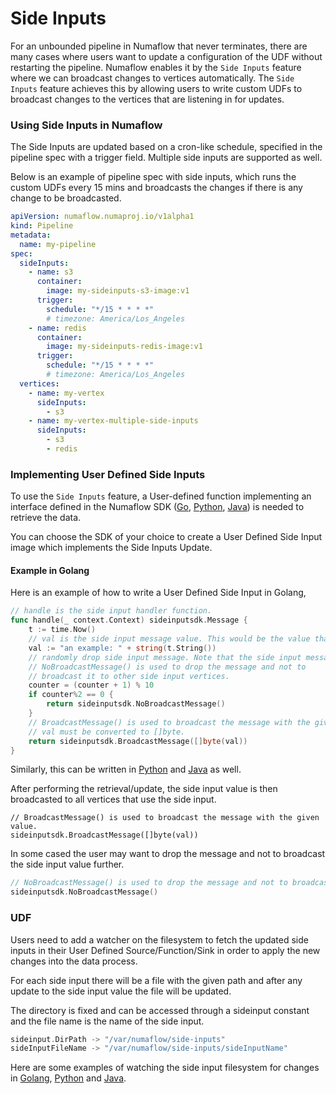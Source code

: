 # Side Inputs

For an unbounded pipeline in Numaflow that never terminates, there are many cases where users want to update a configuration of the UDF without restarting the pipeline. Numaflow enables it by the `Side Inputs` feature where we can broadcast changes to vertices automatically.
The `Side Inputs` feature achieves this by allowing users to write custom UDFs to broadcast changes to the vertices that are listening in for updates.

### Using Side Inputs in Numaflow
The Side Inputs are updated based on a cron-like schedule, 
specified in the pipeline spec with a trigger field.
Multiple side inputs are supported as well. 

Below is an example of pipeline spec with side inputs, which runs the custom UDFs every 15 mins and broadcasts the changes if there is any change to be broadcasted.

```yaml
apiVersion: numaflow.numaproj.io/v1alpha1
kind: Pipeline
metadata:
  name: my-pipeline
spec:
  sideInputs:
    - name: s3
      container:
        image: my-sideinputs-s3-image:v1
      trigger:
        schedule: "*/15 * * * *"
        # timezone: America/Los_Angeles
    - name: redis
      container:
        image: my-sideinputs-redis-image:v1
      trigger:
        schedule: "*/15 * * * *"
        # timezone: America/Los_Angeles
  vertices:
    - name: my-vertex
      sideInputs:
        - s3
    - name: my-vertex-multiple-side-inputs
      sideInputs:
        - s3
        - redis
```

### Implementing User Defined Side Inputs

To use the `Side Inputs` feature, a User-defined function implementing an interface defined in the Numaflow SDK
([Go](https://github.com/numaproj/numaflow-go/blob/main/pkg/sideinput/), 
[Python](https://github.com/numaproj/numaflow-python/blob/main/pynumaflow/sideinput/), 
[Java](https://github.com/numaproj/numaflow-java/tree/main/src/main/java/io/numaproj/numaflow/sideinput)) 
is needed to retrieve the data.

You can choose the SDK of your choice to create a
User Defined Side Input image which implements the
Side Inputs Update.

#### Example in Golang
Here is an example of how to write a User Defined Side Input in Golang,

```go
// handle is the side input handler function.
func handle(_ context.Context) sideinputsdk.Message {
    t := time.Now()
    // val is the side input message value. This would be the value that the side input vertex receives.
    val := "an example: " + string(t.String())
    // randomly drop side input message. Note that the side input message is not retried.
    // NoBroadcastMessage() is used to drop the message and not to
    // broadcast it to other side input vertices.
    counter = (counter + 1) % 10
    if counter%2 == 0 {
        return sideinputsdk.NoBroadcastMessage()
    }
    // BroadcastMessage() is used to broadcast the message with the given value to other side input vertices.
    // val must be converted to []byte.
    return sideinputsdk.BroadcastMessage([]byte(val))
}
```
Similarly, this can be written in [Python](https://github.com/numaproj/numaflow-python/blob/main/examples/sideinput/simple-sideinput/example.py) 
and [Java](https://github.com/numaproj/numaflow-java/blob/main/examples/src/main/java/io/numaproj/numaflow/examples/sideinput/simple/SimpleSideInput.java) as well.

After performing the retrieval/update, the side input value is then broadcasted to all vertices that use the side input.

```golang
// BroadcastMessage() is used to broadcast the message with the given value.
sideinputsdk.BroadcastMessage([]byte(val))
```

In some cased the user may want to drop the message and not to broadcast the side input value further.
```go
// NoBroadcastMessage() is used to drop the message and not to broadcast it further
sideinputsdk.NoBroadcastMessage()
```


### UDF
Users need to add a watcher on the filesystem to fetch the 
updated side inputs in their User Defined Source/Function/Sink 
in order to apply the new changes into the data process.

For each side input there will be a file with the given path and after any update to the side input value the file will be updated.

The directory is fixed and can be accessed through a sideinput constant and the file name is the name of the side input.

```go
sideinput.DirPath -> "/var/numaflow/side-inputs"
sideInputFileName -> "/var/numaflow/side-inputs/sideInputName"
```

Here are some examples of watching the side input filesystem for changes in 
[Golang](https://github.com/numaproj/numaflow-go/blob/main/pkg/sideinput/examples/simple-sideinput/udf/main.go), 
[Python](https://github.com/numaproj/numaflow-python/blob/main/examples/sideinput/simple-sideinput/udf/example.py) and 
[Java](https://github.com/numaproj/numaflow-java/tree/main/examples/src/main/java/io/numaproj/numaflow/examples/sideinput/udf).
